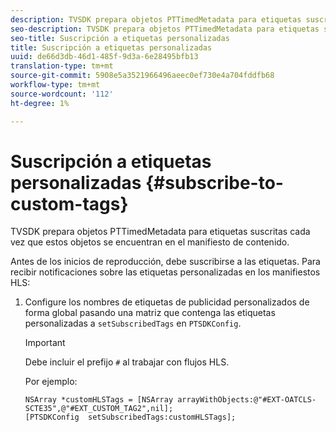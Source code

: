 ```yaml
---
description: TVSDK prepara objetos PTTimedMetadata para etiquetas suscritas cada vez que estos objetos se encuentran en el manifiesto de contenido.
seo-description: TVSDK prepara objetos PTTimedMetadata para etiquetas suscritas cada vez que estos objetos se encuentran en el manifiesto de contenido.
seo-title: Suscripción a etiquetas personalizadas
title: Suscripción a etiquetas personalizadas
uuid: de66d3db-46d1-485f-9d3a-6e28495bfb13
translation-type: tm+mt
source-git-commit: 5908e5a3521966496aeec0ef730e4a704fddfb68
workflow-type: tm+mt
source-wordcount: '112'
ht-degree: 1%

---
```



# Suscripción a etiquetas personalizadas {#subscribe-to-custom-tags}

TVSDK prepara objetos PTTimedMetadata para etiquetas suscritas cada vez que estos objetos se encuentran en el manifiesto de contenido.

Antes de los inicios de reproducción, debe suscribirse a las etiquetas.
Para recibir notificaciones sobre las etiquetas personalizadas en los manifiestos HLS:

1. Configure los nombres de etiquetas de publicidad personalizados de forma global pasando una matriz que contenga las etiquetas personalizadas a `setSubscribedTags` en `PTSDKConfig`.

   >[!IMPORTANT]
   >
   >Debe incluir el prefijo `#` al trabajar con flujos HLS.

   Por ejemplo:

   ```
   NSArray *customHLSTags = [NSArray arrayWithObjects:@"#EXT-OATCLS-SCTE35",@"#EXT_CUSTOM_TAG2",nil]; 
   [PTSDKConfig  setSubscribedTags:customHLSTags];
   ```

